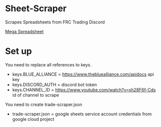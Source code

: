 # Sheet-Scraper
Scrapes Spreadsheets from FRC Trading Discord

[Mega Spreadsheet](https://docs.google.com/spreadsheets/d/1xDtfRs81EcdFHOiG-Nua_mBz2xAD4tFVVtNt6SjwPoM/edit#gid=341185536)
# Set up
You need to replace all references to keys.
- keys.BLUE_ALLIANCE = https://www.thebluealliance.com/apidocs api key
- keys.DISCORD_AUTH = discord bot token
- keys.CHANNEL_ID = https://www.youtube.com/watch?v=xh28F6f-Cds id of channel to scrape

You need to create trade-scraper.json
- trade-scraper.json = google sheets service account credentials from google cloud project
